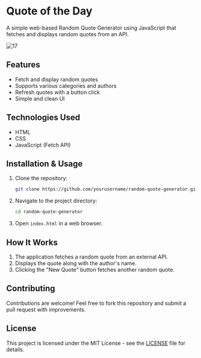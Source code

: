 # Quote of the Day

A simple web-based Random Quote Generator using JavaScript that fetches and displays random quotes from an API.


![17](https://github.com/user-attachments/assets/f4f59c25-4ae2-4718-9b4c-0321461c84e3)


## Features

- Fetch and display random quotes
- Supports various categories and authors
- Refresh quotes with a button click
- Simple and clean UI

## Technologies Used
- HTML
- CSS
- JavaScript (Fetch API)

## Installation & Usage
1. Clone the repository:
   ```sh
   git clone https://github.com/yourusername/random-quote-generator.git
   ```
2. Navigate to the project directory:
   ```sh
   cd random-quote-generator
   ```
3. Open `index.html` in a web browser.

## How It Works
1. The application fetches a random quote from an external API.
2. Displays the quote along with the author's name.
3. Clicking the "New Quote" button fetches another random quote.

## Contributing
Contributions are welcome! Feel free to fork this repository and submit a pull request with improvements.

## License
This project is licensed under the MIT License - see the [LICENSE](LICENSE) file for details.

